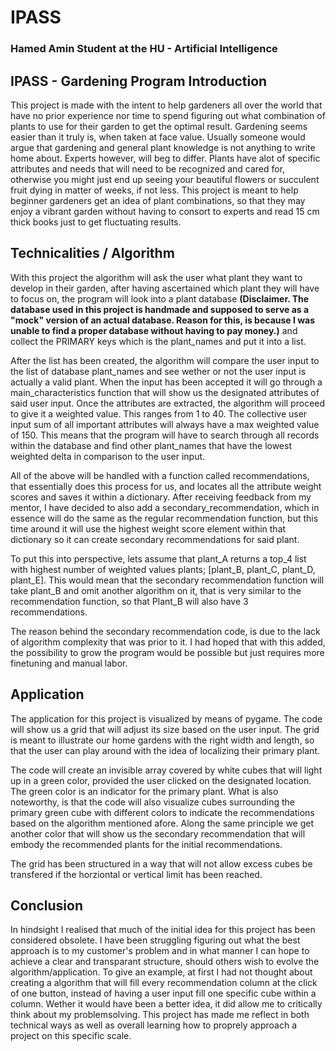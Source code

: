 # IPASS
### Hamed Amin Student at the HU - Artificial Intelligence


## IPASS - Gardening Program Introduction

This project is made with the intent to help gardeners all over the world that have no prior experience nor time to spend figuring out what combination of plants to use for their garden to get the optimal result.
Gardening seems easier than it truly is, when taken at face value. Usually someone would argue that gardening and general plant knowledge is not anything to write home about. Experts however, will beg to differ.
Plants have alot of specific attributes and needs that will need to be recognized and cared for, otherwise you might just end up seeing your beautiful flowers or succulent fruit dying in matter of weeks, if not less.
This project is meant to help beginner gardeners get an idea of plant combinations, so that they may enjoy a vibrant garden without having to consort to experts and read 15 cm thick books just to get fluctuating results.

## Technicalities / Algorithm

With this project the algorithm will ask the user what plant they want to develop in their garden, after having ascertained which plant they will have to focus on, the program will look into a plant database
**(Disclaimer. The database used in this project is handmade and supposed to serve as a "mock" version of an actual database. Reason for this, is because I was unable to find a proper database without having to pay
money.)** and collect the PRIMARY keys which is the plant_names and put it into a list.

After the list has been created, the algorithm will compare the user input to the list of database plant_names and see wether or not the user input is actually a valid plant.
When the input has been accepted it will go through a main_characteristics function that will show us the designated attributes of said user input.
Once the attributes are extracted, the algorithm will proceed to give it a weighted value. This ranges from 1 to 40. The collective user input sum of all important attributes will always have a max weighted value of 150.
This means that the program will have to search through all records within the database and find other plant_names that have the lowest weighted delta in comparison to the user input.

All of the above will be handled with a function called recommendations, that essentially does this process for us, and locates all the attribute weight scores and saves it within a dictionary.
After receiving feedback from my mentor, I have decided to also add a secondary_recommendation, which in essence will do the same as the regular recommendation function, but this time around
it will use the highest weight score element within that dictionary so it can create secondary recommendations for said plant.

To put this into perspective, lets assume that plant_A returns a top_4 list with highest number of weighted values plants; [plant_B, plant_C, plant_D, plant_E].
This would mean that the secondary recommendation function will take plant_B and omit another algorithm on it, that is very similar to the recommendation function,
so that Plant_B will also have 3 recommendations. 

The reason behind the secondary recommendation code, is due to the lack of algorithm complexity that was prior to it. I had hoped that with this added, the possibility to grow the program
would be possible but just requires more finetuning and manual labor.

## Application

The application for this project is visualized by means of pygame. The code will show us a grid that will adjust its size based on the user input. The grid is meant to illustrate
our home gardens with the right width and length, so that the user can play around with the idea of localizing their primary plant.

The code will create an invisible array covered by white cubes that will light up in a green color, provided the user clicked on the designated location. The green color is an indicator for the primary plant.
What is also noteworthy, is that the code will also visualize cubes surrounding the primary green cube with different colors to indicate the recommendations based on the algorithm mentioned afore.
Along the same principle we get another color that will show us the secondary recommendation that will embody the recommended plants for the initial recommendations.

The grid has been structured in a way that will not allow excess cubes be transfered if the horziontal or vertical limit has been reached.

## Conclusion

In hindsight I realised that much of the initial idea for this project has been considered obsolete. I have been struggling figuring out what the best approach is to my customer's problem and in what manner I can hope to achieve a clear and transparant structure, should others wish to evolve the algorithm/application. To give an example, at first I had not thought about creating a algorithm that will fill every recommendation column at the click of one button, instead of having a user input fill one specific cube within a column. Wether it would have been a better idea, it did allow me to critically think about my problemsolving. This project has made me reflect in both technical ways as well as overall learning how to proprely approach a project on this specific scale.




